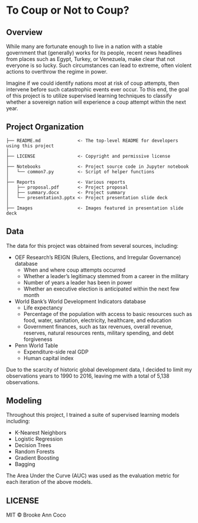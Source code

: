 # To Coup or Not to Coup?

## Overview
While many are fortunate enough to live in a nation with a stable government that (generally) works for its people, recent news headlines from places such as Egypt, Turkey, or Venezuela, make clear that not everyone is so lucky. Such circumstances can lead to extreme, often violent actions to overthrow the regime in power.  

Imagine if we could identify nations most at risk of coup attempts, then intervene before such catastrophic events ever occur. To this end, the goal of this project is to utilize supervised learning techniques to classify whether a sovereign nation will experience a coup attempt within the next year.

## Project Organization
    ├── README.md              <- The top-level README for developers using this project
    │
    ├── LICENSE                <- Copyright and permissive license
    │
    ├── Notebooks              <- Project source code in Jupyter notebook
    │   └── common7.py         <- Script of helper functions
    │
    ├── Reports                <- Various reports
    │   ├── proposal.pdf       <- Project proposal
    │   ├── summary.docx       <- Project summary
    │   └── presentation3.pptx <- Project presentation slide deck
    │
    ├── Images                 <- Images featured in presentation slide deck   

## Data
The data for this project was obtained from several sources, including:
* OEF Research’s REIGN (Rulers, Elections, and Irregular Governance) database
  * When and where coup attempts occurred
  * Whether a leader’s legitimacy stemmed from a career in the military
  * Number of years a leader has been in power
  * Whether an executive election is anticipated within the next few month
* World Bank’s World Development Indicators database
  * Life expectancy
  * Percentage of the population with access to basic resources such as food, water, sanitation, electricity, healthcare, and education
  * Government finances, such as tax revenues, overall revenue, reserves, natural resources rents, military spending, and debt forgiveness
* Penn World Table
  * Expenditure-side real GDP
  * Human capital index

Due to the scarcity of historic global development data, I decided to limit my observations years to 1990 to 2016, leaving me with a total of 5,138 observations.  

## Modeling
Throughout this project, I trained a suite of supervised learning models including:
* K-Nearest Neighbors
* Logistic Regression
* Decision Trees
* Random Forests
* Gradient Boosting
* Bagging

The Area Under the Curve (AUC) was used as the evaluation metric for each iteration of the above models.   

## LICENSE
MIT © Brooke Ann Coco

